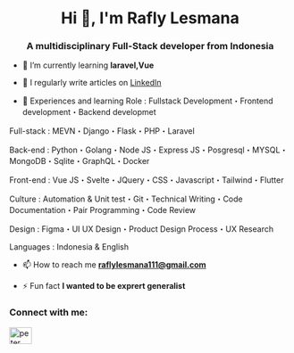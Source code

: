 <h1 align="center">Hi 👋, I'm Rafly Lesmana</h1>
<h3 align="center">A multidisciplinary Full-Stack developer from Indonesia</h3>

- 🌱 I’m currently learning **laravel,Vue**

- 📝 I regularly write articles on [LinkedIn](https://www.linkedin.com/in/rafly.lesmana/)

- 💬 Experiences and learning
Role : Fullstack Development・Frontend development・Backend developmet

Full-stack : MEVN・Django・Flask・PHP・Laravel

Back-end : Python・Golang・Node JS・Express JS・Posgresql・MYSQL・MongoDB・Sqlite・GraphQL・Docker

Front-end : Vue JS・Svelte・JQuery・CSS・Javascript・Tailwind・Flutter

Culture : Automation & Unit test・Git・Technical Writing・Code Documentation・Pair Programming・Code Review

Design : Figma・UI UX Design・Product Design Process・UX Research

Languages : Indonesia & English 

- 📫 How to reach me **raflylesmana111@gmail.com**

- ⚡ Fun fact **I wanted to be exprert generalist**

<h3 align="left">Connect with me:</h3>
<p align="left">
<a href="https://linkedin.com/in/peter-kimanzi-002299206" target="blank"><img align="center" src="https://raw.githubusercontent.com/rahuldkjain/github-profile-readme-generator/master/src/images/icons/Social/linked-in-alt.svg" alt="peter kimanzi" height="30" width="40" /></a>
</p>

